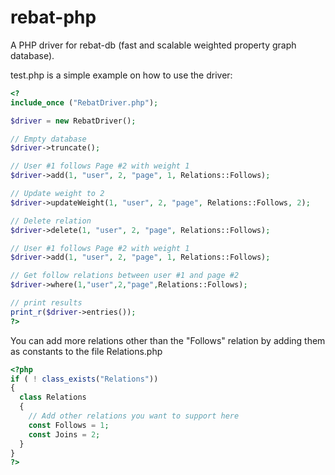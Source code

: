 rebat-php
=========

A PHP driver for rebat-db (fast and scalable weighted property graph database).

test.php is a simple example on how to use the driver:

```php
<?
include_once ("RebatDriver.php");

$driver = new RebatDriver();

// Empty database
$driver->truncate();

// User #1 follows Page #2 with weight 1
$driver->add(1, "user", 2, "page", 1, Relations::Follows);

// Update weight to 2
$driver->updateWeight(1, "user", 2, "page", Relations::Follows, 2);

// Delete relation
$driver->delete(1, "user", 2, "page", Relations::Follows);

// User #1 follows Page #2 with weight 1
$driver->add(1, "user", 2, "page", 1, Relations::Follows);

// Get follow relations between user #1 and page #2 
$driver->where(1,"user",2,"page",Relations::Follows);

// print results
print_r($driver->entries());
?>
```

You can add more relations other than the "Follows" relation by adding them as constants to the file Relations.php

```php
<?php
if ( ! class_exists("Relations"))
{
  class Relations
  {
    // Add other relations you want to support here
    const Follows = 1;
    const Joins = 2;
  }
}
?>
```